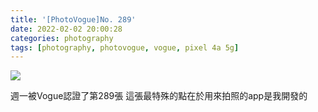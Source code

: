 ```yaml
---
title: '[PhotoVogue]No. 289'
date: 2022-02-02 20:00:28
categories: photography
tags: [photography, photovogue, vogue, pixel 4a 5g]
---
```

![](https://photos.smugmug.com/PhotoVogue/PhotoVogueGoogle/i-K623rkg/0/cdaf3790/X3/289-X3.jpg)
<!--more-->
週一被Vogue認證了第289張
這張最特殊的點在於用來拍照的app是我開發的